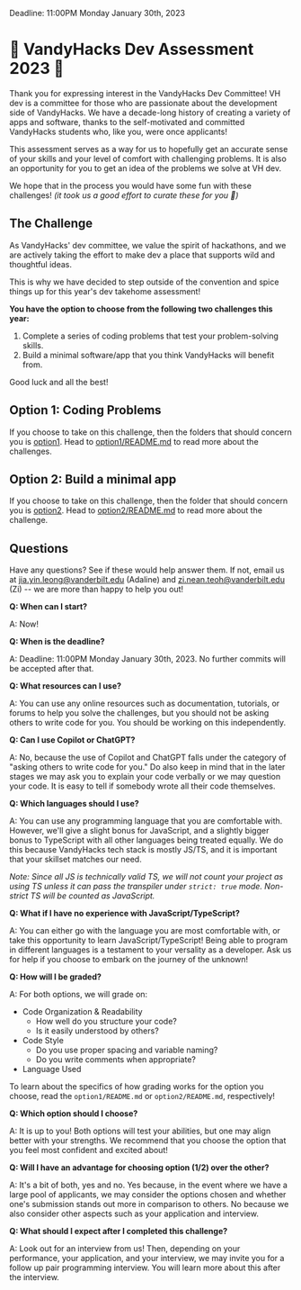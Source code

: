 Deadline: 11:00PM Monday January 30th, 2023

# 🚀 VandyHacks Dev Assessment 2023 🚀

Thank you for expressing interest in the VandyHacks Dev Committee! VH dev is a committee for those who are passionate about the development side of VandyHacks. We have a decade-long history of creating a variety of apps and software, thanks to the self-motivated and committed VandyHacks students who, like you, were once applicants!

This assessment serves as a way for us to hopefully get an accurate sense of your skills and your level of comfort with challenging problems. It is also an opportunity for you to get an idea of the problems we solve at VH dev.

We hope that in the process you would have some fun with these challenges! _(it took us a good effort to curate these for you 🥺)_

## The Challenge

As VandyHacks' dev committee, we value the spirit of hackathons, and we are actively taking the effort to make dev a place that supports wild and thoughtful ideas.

This is why we have decided to step outside of the convention and spice things up for this year's dev takehome assessment!

**You have the option to choose from the following two challenges this year:**

1. Complete a series of coding problems that test your problem-solving skills.
2. Build a minimal software/app that you think VandyHacks will benefit from.

Good luck and all the best!

## Option 1: Coding Problems

If you choose to take on this challenge, then the folders that should concern you is [option1](option1). Head to [option1/README.md](option1/README.md) to read more about the challenges.

## Option 2: Build a minimal app

If you choose to take on this challenge, then the folder that should concern you is [option2](option2). Head to [option2/README.md](option2/README.md) to read more about the challenge.

## Questions

Have any questions? See if these would help answer them. If not, email us at jia.yin.leong@vanderbilt.edu (Adaline) and zi.nean.teoh@vanderbilt.edu (Zi) -- we are more than happy to help you out!

**Q: When can I start?**

A: Now!

**Q: When is the deadline?**

A: Deadline: 11:00PM Monday January 30th, 2023. No further commits will be accepted after that.

**Q: What resources can I use?**

A: You can use any online resources such as documentation, tutorials, or forums to help you solve the challenges, but you should not be asking others to write code for you. You should be working on this independently.

**Q: Can I use Copilot or ChatGPT?**

A: No, because the use of Copilot and ChatGPT falls under the category of "asking others to write code for you." Do also keep in mind that in the later stages we may ask you to explain your code verbally or we may question your code. It is easy to tell if somebody wrote all their code themselves.

**Q: Which languages should I use?**

A: You can use any programming language that you are comfortable with. However, we'll give a slight bonus for JavaScript, and a slightly bigger bonus to TypeScript with all other languages being treated equally. We do this because VandyHacks tech stack is mostly JS/TS, and it is important that your skillset matches our need.

_Note: Since all JS is technically valid TS, we will not count your project as using TS unless it can pass the transpiler under `strict: true` mode. Non-strict TS will be counted as JavaScript._

**Q: What if I have no experience with JavaScript/TypeScript?**

A: You can either go with the language you are most comfortable with, or take this opportunity to learn JavaScript/TypeScript! Being able to program in different languages is a testament to your versality as a developer. Ask us for help if you choose to embark on the journey of the unknown!

**Q: How will I be graded?**

A: For both options, we will grade on:

-   Code Organization & Readability
    -   How well do you structure your code?
    -   Is it easily understood by others?
-   Code Style
    -   Do you use proper spacing and variable naming?
    -   Do you write comments when appropriate?
-   Language Used

To learn about the specifics of how grading works for the option you choose, read the `option1/README.md` or `option2/README.md`, respectively!

**Q: Which option should I choose?**

A: It is up to you! Both options will test your abilities, but one may align better with your strengths. We recommend that you choose the option that you feel most confident and excited about!

**Q: Will I have an advantage for choosing option (1/2) over the other?**

A: It's a bit of both, yes and no. Yes because, in the event where we have a large pool of applicants, we may consider the options chosen and whether one's submission stands out more in comparison to others. No because we also consider other aspects such as your application and interview.

**Q: What should I expect after I completed this challenge?**

A: Look out for an interview from us! Then, depending on your performance, your application, and your interview, we may invite you for a follow up pair programming interview. You will learn more about this after the interview.
